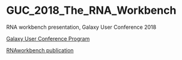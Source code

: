 # GUC_2018_The_RNA_Workbench
RNA workbench presentation, Galaxy User Conference 2018

[Galaxy User Conference Program](https://usegalaxy-eu.github.io/posts/2018/02/13/Galaxy-User-Conf/)

[RNAworkbench publication](https://doi.org/10.1093/nar/gkw558)
